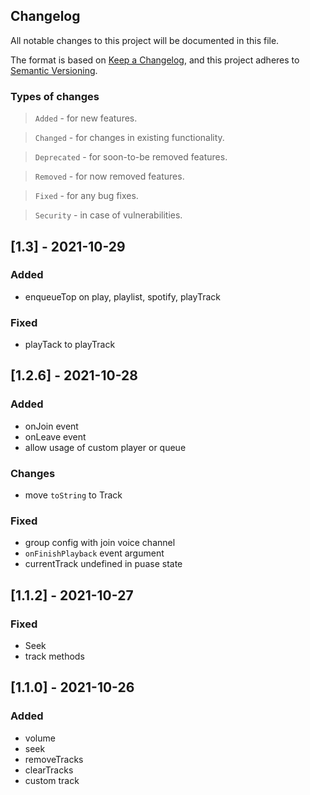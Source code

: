## Changelog

All notable changes to this project will be documented in this file.

The format is based on [Keep a Changelog](https://keepachangelog.com/en/1.0.0/),
and this project adheres to [Semantic Versioning](https://semver.org/spec/v2.0.0.html).

### Types of changes

> `Added` - for new features.

> `Changed` - for changes in existing functionality.

> `Deprecated` - for soon-to-be removed features.

> `Removed` - for now removed features.

> `Fixed` - for any bug fixes.

> `Security` - in case of vulnerabilities.

## [1.3] - 2021-10-29

### Added

- enqueueTop on play, playlist, spotify, playTrack

### Fixed

- playTack to playTrack

## [1.2.6] - 2021-10-28

### Added

- onJoin event
- onLeave event
- allow usage of custom player or queue

### Changes

- move `toString` to Track

### Fixed

- group config with join voice channel
- `onFinishPlayback` event argument
- currentTrack undefined in puase state

## [1.1.2] - 2021-10-27

### Fixed

- Seek
- track methods

## [1.1.0] - 2021-10-26

### Added

- volume
- seek
- removeTracks
- clearTracks
- custom track
